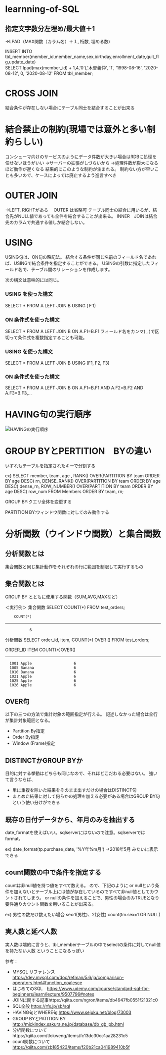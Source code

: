 # learnning-of-SQL
## 指定文字数分左埋め/最大値＋1
→LPAD（MAX関数（カラム名）＋１, 桁数, 埋める数)

INSERT INTO tbl_member(member_id,member_name,sex,birthday,enrollment_date,quit_flg,update_date)  
SELECT lpad(max(member_id) + 1,4,'0'),'木曽義仲', '1', '1998-08-16', '2020-08-12', 0, '2020-08-12'
FROM tbl_member;

# CROSS JOIN
結合条件が存在しない場合にテーブル同士を結合することが出来る

# 結合禁止の制約(現場では意外と多い制約らしい)
コンシューマ向けのサービスのようにデータ件数が大きい場合はRDBに処理を任せないほうがいい
→サーバーの拡張がしづらいから
→処理件数が膨大になるほど動作が遅くなる
結果的にこのような制約が生まれる。
制約ない方が早いことも多いので、ケースによっては廃止するよう進言すべき

# OUTER JOIN
→LEFT, RIGHTがある
　OUTER は省略可
 テーブル同士の結合に用いるが、結合先がNULL値であっても全件を結合することが出来る。
 INNER　JOINは結合先のカラムで共通する値しか結合しない。
 
 # USING
USING句は、ON句の略記法。
結合する条件が同じ名前のフィールド名であれば、USINGで結合条件を指定することができる。
USINGの引数に指定したフィールド名で、テーブル間のリレーションを作成します。

次の構文は意味的には同じ。

### USING を使った構文
SELECT * FROM A LEFT JOIN B USING (Ｆ1)

### ON 条件式を使った構文
SELECT * FROM A LEFT JOIN B ON A.F1=B.F1
フィールド名をカンマ( , )で区切って条件式を複数指定することも可能。

### USING を使った構文
SELECT * FROM A LEFT JOIN B USING (F1, F2, F3)

### ON 条件式を使った構文
SELECT * FROM A LEFT JOIN B ON A.F1=B.F1 AND A.F2=B.F2 AND A.F3=B.F3,...

# HAVING句の実行順序
![HAVINGの実行順序](https://user-images.githubusercontent.com/63564761/90491360-ca07f400-e17a-11ea-889e-2400fc7703fe.png)


# GROUP BYとPERTITION　BYの違い
いずれもテーブルを指定されたキーで分割する

ex)
SELECT member, team, age ,
       RANK() OVER(PARTITION BY team ORDER BY age DESC) rn,
       DENSE_RANK() OVER(PARTITION BY team ORDER BY age DESC) dense_rn,
       ROW_NUMBER() OVER(PARTITION BY team ORDER BY age DESC) row_num
  FROM Members
ORDER BY team, rn;

GROUP BY:クエリ全体を変更する

PARTITION BY:ウィンドウ関数に対してのみ動作する

# 分析関数（ウインドウ関数）と集合関数
## 分析関数とは
集合関数と同じ集計動作をそれぞれの行に範囲を制限して実行するもの
## 集合関数とは
GROUP BY とともに使用する関数（SUM,AVG,MAXなど）

＜実行例＞
集合関数
SELECT COUNT(*) FROM test_orders;

        COUNT(*)
----------------
               6

分析関数
SELECT order_id, item, COUNT(*) OVER () FROM test_orders;

  ORDER_ID ITEM       COUNT(*)OVER()
---------- ---------- --------------
      1001 Apple                   6
      1005 Banana                  6
      1010 Banana                  6
      1021 Apple                   6
      1025 Apple                   6
      1026 Apple                   6


## OVER句
以下の三つの方法で集計対象の範囲指定が行える。
記述しなかった場合は全行が集計対象範囲となる。
* Partition By指定
* Order By指定
* Window (Frame)指定

## DISTINCTかGROUP BYか
目的に対する挙動はどちらも同じなので、それほどこだわる必要はない。
強いて言うならば、
* 単に重複を除いた結果をそのまま出すだけの場合はDISTINCT句
* まとめた結果に対して何らかの処理を加える必要がある場合はGROUP BY句
という使い分けができる

## 既存の日付データから、年月のみを抽出する
date_formatを使えばいい。sqlserverにはないので注意。sqlserverではformat。

ex)
date_format(tp.purchase_date, '%Y年%m月')
→2018年5月
みたいに表示できる

## count関数の中で条件を指定する
countは非null値を持つ値をすべて数える。
ので、下記のように or nullという条件を加えないとテーブル上には値が存在しているのですべて非null値としてカウントされてしまう。
or nullの条件を加えることで、男性の場合のみTRUEとなり要件通りカウント関数を用いることが出来る。

ex)
男性の数だけ数えたい場合
sex:1(男性)、2(女性)
count(tm.sex=1 OR NULL)

## 実人数と延べ人数
実人数は端的に言うと、tbl_memberテーブルの中でselectの条件に対してnull値を持たない人数
ということになるっぽい

参考： 
* MYSQL リファレンス　https://dev.mysql.com/doc/refman/5.6/ja/comparison-operators.html#function_coalesce
* はじめてのSQL　https://www.udemy.com/course/standard-sql-for-beginners/learn/lecture/9507796#notes
* JOINに関する記事https://qiita.com/ngron/items/db4947fb0551f21321c0
* SQL全般
https://rfs.jp/sb/sql
* HAVING句とWHERE句
https://www.sejuku.net/blog/73003
* GROUP BYとPATITION BY http://mickindex.sakura.ne.jp/database/db_gb_pb.html
* 分析関数についてhttps://qiita.com/tlokweng/items/fc13dc30cc1aa28231c5
* count関数について
https://qiita.com/zb185423/items/f20b21ca041989410b5f
